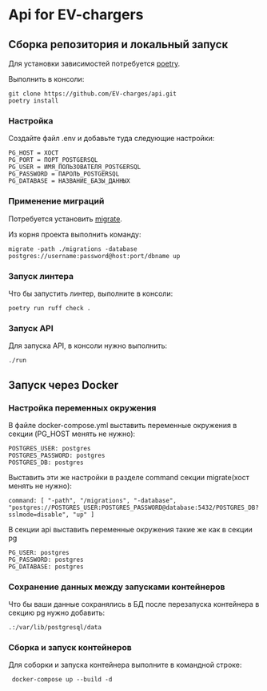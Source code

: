 # Api for EV-chargers
## Сборка репозитория и локальный запуск
Для установки зависимостей потребуется [poetry](https://python-poetry.org/).

Выполнить в консоли:

```
git clone https://github.com/EV-charges/api.git
poetry install
```
### Настройка
Создайте файл .env и добавьте туда следующие настройки:
```
PG_HOST = ХОСТ
PG_PORT = ПОРТ_POSTGERSQL
PG_USER = ИМЯ_ПОЛЬЗОВАТЕЛЯ_POSTGERSQL
PG_PASSWORD = ПАРОЛЬ_POSTGERSQL
PG_DATABASE = НАЗВАНИЕ_БАЗЫ_ДАННЫХ
```

### Применение миграций
Потребуется установить [migrate](https://github.com/golang-migrate/migrate).

Из корня проекта выполнить команду:
```
migrate -path ./migrations -database postgres://username:password@host:port/dbname up
```

### Запуск линтера
Что бы запустить линтер, выполните в консоли:
```
poetry run ruff check .
```

### Запуск API
Для запуска API, в консоли нужно выполнить:
```
./run
```
## Запуск через Docker

### Настройка переменных окружения
В файле docker-compose.yml выставить переменные окружения в секции (PG_HOST менять не нужно):
```
POSTGRES_USER: postgres
POSTGRES_PASSWORD: postgres
POSTGRES_DB: postgres
```
Выставить эти же настройки в разделе command секции migrate(хост менять не нужно):
```
command: [ "-path", "/migrations", "-database",  "postgres://POSTGRES_USER:POSTGRES_PASSWORD@database:5432/POSTGRES_DB?sslmode=disable", "up" ]
```
В секции api выставить переменные окружения такие же как в секции pg
```
PG_USER: postgres
PG_PASSWORD: postgres
PG_DATABASE: postgres
```
### Сохранение данных между запусками контейнеров
Что бы ваши данные сохранялись в БД после перезапуска контейнера в секцию pg нужно добавить:
```
.:/var/lib/postgresql/data
```
### Сборка и запуск контейнеров
Для соборки и запуска контейнера выполните в командной строке:
```commandline
 docker-compose up --build -d
```